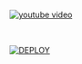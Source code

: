 <br>
    <a href='https://dashboard.scalingo.com' target="_blank"><img alt='youtube video' src='https://img.shields.io/badge/-Videoyoutube-witgh?style=for-the-badge&logo=youtubefree&logoColor=red'/></a>

## 

<br>
    <a href='https://heroku.com/deploy' target="_blank"><img alt='DEPLOY' src='https://img.shields.io/badge/-DEPLOY-witgh?style=for-the-badge&logo=deployfree&logoColor=pink'/></a>

